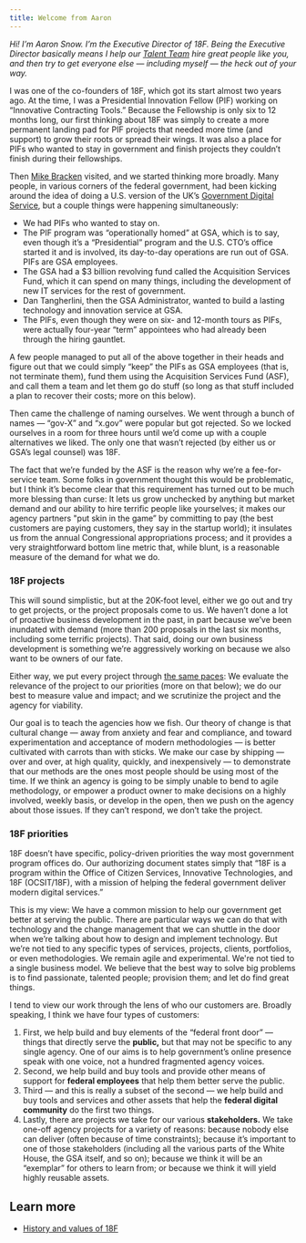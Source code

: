 ```yaml
---
title: Welcome from Aaron
---
```


_Hi! I&rsquo;m Aaron Snow. I&rsquo;m the Executive Director of 18F. Being the Executive Director basically means I help our [Talent Team](/talent) hire great people like you, and then try to get everyone else &mdash; including myself &mdash; the heck out of your way._

I was one of the co-founders of 18F, which got its start almost two years ago. At the time, I was a Presidential Innovation Fellow (PIF) working on &ldquo;Innovative Contracting Tools.&rdquo; Because the Fellowship is only six to 12 months long, our first thinking about 18F was simply to create a more permanent landing pad for PIF projects that needed more time (and support) to grow their roots or spread their wings. It was also a place for PIFs who wanted to stay in government and finish projects they couldn&rsquo;t finish during their fellowships.

Then [Mike Bracken](https://mikebracken.com/) visited, and we started thinking more broadly. Many people, in various corners of the federal government, had been kicking around the idea of doing a U.S. version of the UK&rsquo;s [Government Digital Service](https://www.gov.uk/government/organisations/government-digital-service/about), but a couple things were happening simultaneously:

- We had PIFs who wanted to stay on.
- The PIF program was &ldquo;operationally homed&rdquo; at GSA, which is to say, even though it&rsquo;s a &ldquo;Presidential&rdquo; program and the U.S. CTO&rsquo;s office started it and is involved, its day-to-day operations are run out of GSA. PIFs are GSA employees.
- The GSA had a $3 billion revolving fund called the Acquisition Services Fund, which it can spend on many things, including the development of new IT services for the rest of government.
- Dan Tangherlini, then the GSA Administrator, wanted to build a lasting technology and innovation service at GSA.
- The PIFs, even though they were on six- and 12-month tours as PIFs, were actually four-year &ldquo;term&rdquo; appointees who had already been through the hiring gauntlet.

A few people managed to put all of the above together in their heads and figure out that we could simply &ldquo;keep&rdquo; the PIFs as GSA employees (that is, not terminate them), fund them using the Acquisition Services Fund (ASF), and call them a team and let them go do stuff (so long as that stuff included a plan to recover their costs; more on this below).

Then came the challenge of naming ourselves. We went through a bunch of names &mdash; &ldquo;gov-X&rdquo; and &ldquo;x.gov&rdquo; were popular but got rejected. So we locked ourselves in a room for three hours until we&rsquo;d come up with a couple alternatives we liked. The only one that wasn&rsquo;t rejected (by either us or GSA&rsquo;s legal counsel) was 18F.

The fact that we&rsquo;re funded by the ASF is the reason why we&rsquo;re a fee-for-service team. Some folks in government thought this would be problematic, but I think it&rsquo;s become clear that this requirement has turned out to be much more blessing than curse: It lets us grow unchecked by anything but market demand and our ability to hire terrific people like yourselves; it makes our agency partners "put skin in the game&rdquo; by committing to pay (the best customers are paying customers, they say in the startup world); it insulates us from the annual Congressional appropriations process; and it provides a very straightforward bottom line metric that, while blunt, is a reasonable measure of the demand for what we do.

### <a id="18f-projects">18F projects</a>
This will sound simplistic, but at the 20K-foot level, either we go out and try to get projects, or the project proposals come to us. We haven&rsquo;t done a lot of proactive business development in the past, in part because we&rsquo;ve been inundated with demand (more than 200 proposals in the last six months, including some terrific projects). That said, doing our own business development is something we&rsquo;re aggressively working on because we also want to be owners of our fate.

Either way, we put every project through [the same paces](/intake): We evaluate the relevance of the project to our priorities (more on that below); we do our best to measure value and impact; and we scrutinize the project and the agency for viability.

Our goal is to teach the agencies how we fish. Our theory of change is that cultural change &mdash; away from anxiety and fear and compliance, and toward experimentation and acceptance of modern methodologies &mdash; is better cultivated with carrots than with sticks. We make our case by shipping &mdash; over and over, at high quality, quickly, and inexpensively &mdash; to demonstrate that our methods are the ones most people should be using most of the time. If we think an agency is going to be simply unable to bend to agile methodology, or empower a product owner to make decisions on a highly involved, weekly basis, or develop in the open, then we push on the agency about those issues. If they can&rsquo;t respond, we don&rsquo;t take the project.

### <a id="18f-priorities">18F priorities</a>

18F doesn&rsquo;t have specific, policy-driven priorities the way most government program offices do. Our authorizing document states simply that &ldquo;18F is a program within the Office of Citizen Services, Innovative Technologies, and 18F (OCSIT/18F), with a mission of helping the federal government deliver modern digital services.&rdquo;

This is my view: We have a common mission to help our government get better at serving the public. There are particular ways we can do that with technology and the change management that we can shuttle in the door when we&rsquo;re talking about how to design and implement technology. But we&rsquo;re not tied to any specific types of services, projects, clients, portfolios, or even methodologies. We remain agile and experimental. We're not tied to a single business model. We believe that the best way to solve big problems is to find passionate, talented people; provision them; and let do find great things.

I tend to view our work through the lens of who our customers are. Broadly speaking, I think we have four types of customers:

1. First, we help build and buy elements of the &ldquo;federal front door&rdquo; &mdash; things that directly serve the **public,** but that may not be specific to any single agency. One of our aims is to help government&rsquo;s online presence speak with one voice, not a hundred fragmented agency voices.
2. Second, we help build and buy tools and provide other means of support for **federal employees** that help them better serve the public.
3. Third &mdash; and this is really a subset of the second &mdash; we help build and buy tools and services and other assets that help the **federal digital community** do the first two things.
4. Lastly, there are projects we take for our various **stakeholders.** We take one-off agency projects for a variety of reasons: because nobody else can deliver (often because of time constraints); because it&rsquo;s important to one of those stakeholders (including all the various parts of the White House, the GSA itself, and so on); because we think it will be an &ldquo;exemplar&rdquo; for others to learn from; or because we think it will yield highly reusable assets.

## Learn more

* [History and values of 18F](/history-and-values/)